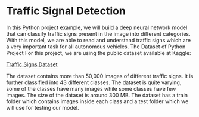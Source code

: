 # Traffic Signal Detection
In this Python project example, we will build a deep neural network model that can classify traffic signs present in the image into different categories. With this model, we are able to read and understand traffic signs which are a very important task for all autonomous vehicles.
The Dataset of Python Project
For this project, we are using the public dataset available at Kaggle:

[Traffic Signs Dataset](https://www.kaggle.com/datasets/meowmeowmeowmeowmeow/gtsrb-german-traffic-sign)

The dataset contains more than 50,000 images of different traffic signs. It is further classified into 43 different classes. The dataset is quite varying, some of the classes have many images while some classes have few images. The size of the dataset is around 300 MB. The dataset has a train folder which contains images inside each class and a test folder which we will use for testing our model.